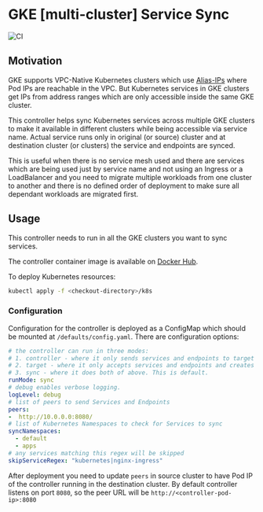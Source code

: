# GKE [multi-cluster] Service Sync

![CI](https://github.com/vihangvk/gke-service-sync/workflows/CI/badge.svg)

## Motivation

GKE supports VPC-Native Kubernetes clusters which use [Alias-IPs](https://cloud.google.com/vpc/docs/alias-ip) where Pod IPs are reachable in the VPC. But Kubernetes services in GKE clusters get IPs from address ranges which are only accessible inside the same GKE cluster.

This controller helps sync Kubernetes services across multiple GKE clusters to make it available in different clusters while being accessible via service name. Actual service runs only in original (or source) cluster and at destination cluster (or clusters) the service and endpoints are synced.

This is useful when there is no service mesh used and there are services which are being used just by service name and not using an Ingress or a LoadBalancer and you need to migrate multiple workloads from one cluster to another and there is no defined order of deployment to make sure all dependant workloads are migrated first.

## Usage

This controller needs to run in all the GKE clusters you want to sync services.

The controller container image is available on [Docker Hub](https://hub.docker.com/r/vihangvk/gke-service-sync).

To deploy Kubernetes resources:

```bash
kubectl apply -f <checkout-directory>/k8s
```

### Configuration

Configuration for the controller is deployed as a ConfigMap which should be mounted at `/defaults/config.yaml`. There are configuration options:

```yaml
# the controller can run in three modes:
# 1. controller - where it only sends services and endpoints to target peers
# 2. target - where it only accepts services and endpoints and creates and updates those in current cluster
# 3. sync - where it does both of above. This is default.
runMode: sync
# debug enables verbose logging.
logLevel: debug
# list of peers to send Services and Endpoints
peers:
-  http://10.0.0.0:8080/
# list of Kubernetes Namespaces to check for Services to sync
syncNamespaces:
  - default
  - apps
# any services matching this regex will be skipped
skipServiceRegex: "kubernetes|nginx-ingress"
```

After deployment you need to update `peers` in source cluster to have Pod IP of the controller running in the destination cluster. By default controller listens on port `8080`, so the peer URL will be `http://<controller-pod-ip>:8080`
